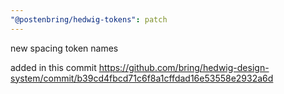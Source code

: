 ```yaml
---
"@postenbring/hedwig-tokens": patch
---
```


new spacing token names

added in this commit https://github.com/bring/hedwig-design-system/commit/b39cd4fbcd71c6f8a1cffdad16e53558e2932a6d
